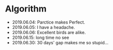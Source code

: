# Algorithm
- 2019.06.04: Parctice makes Perfect.
- 2019.06.05: I have a headache.
- 2019.06.06: Excellent birds are alike.
- 2019.06.15: long time no see
- 2019.06.30: 30 days' gap makes me so stupid...
